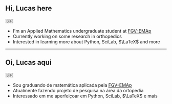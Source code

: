## Hi, Lucas here
🇧🇷

- I'm an Applied Mathematics undergraduate student at [FGV-EMAp](https://emap.fgv.br/)
- Currently working on some research in orthopedics
- Interested in learning more about Python, SciLab, $\LaTeX$ and more

<hr/>

## Oi, Lucas aqui
🇧🇷

- Sou graduando de matemática aplicada pela [FGV-EMAp](https://emap.fgv.br/)
- Atualmente fazendo projeto de pesquisa na área da ortopedia
- Interessado em me aperfeiçoar em Python, SciLab, $\LaTeX$ e mais




<!--
**LucasWestfal/LucasWestfal** is a ✨ _special_ ✨ repository because its `README.md` (this file) appears on your GitHub profile.

Here are some ideas to get you started:

- 🔭 I’m currently working on ...
- 🌱 I’m currently learning ...
- 👯 I’m looking to collaborate on ...
- 🤔 I’m looking for help with ...
- 💬 Ask me about ...
- 📫 How to reach me: ...
- 😄 Pronouns: ...
- ⚡ Fun fact: ...
-->
